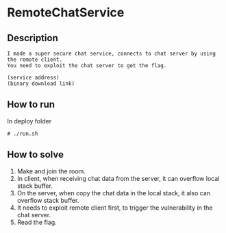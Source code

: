 # RemoteChatService

## Description

```
I made a super secure chat service, connects to chat server by using the remote client.
You need to exploit the chat server to get the flag.

(service address)
(binary download link)
```

## How to run
In deploy folder
```
# ./run.sh
```

## How to solve
1. Make and join the room.
2. In client, when receiving chat data from the server, it can overflow local stack buffer.
3. On the server, when copy the chat data in the local stack, it also can overflow stack buffer.
4. It needs to exploit remote client first, to trigger the vulnerability in the chat server.
5. Read the flag.
